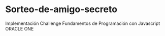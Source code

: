 # Sorteo-de-amigo-secreto
Implementación Challenge Fundamentos de Programación con Javascript ORACLE ONE
